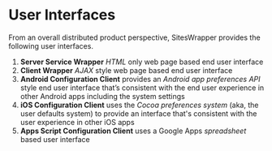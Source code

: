 # User Interfaces #

From an overall distributed product perspective, SitesWrapper provides the following user interfaces.
  1. **Server Service Wrapper** _HTML_ only web page based end user interface
  1. **Client Wrapper** _AJAX_ style web page based end user interface
  1. **Android Configuration Client** provides an _Android app preferences API_ style end user interface that’s consistent with the end user experience in other Android apps including the system settings
  1. **iOS Configuration Client** uses the _Cocoa preferences system_ (aka, the user defaults system) to provide an interface that's consistent with the user experience in other iOS apps
  1. **Apps Script Configuration Client** uses a Google Apps _spreadsheet_ based user interface